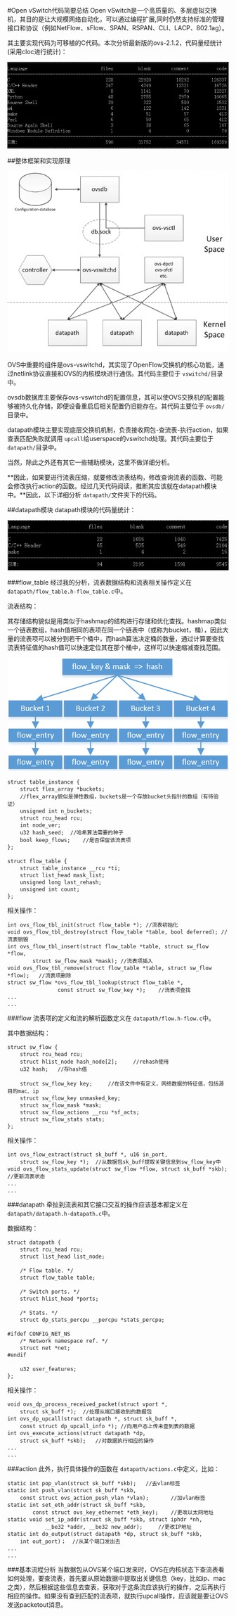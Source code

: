 #Open vSwitch代码简要总结
Open vSwitch是一个高质量的、多层虚拟交换机，其目的是让大规模网络自动化，可以通过编程扩展,同时仍然支持标准的管理接口和协议（例如NetFlow、sFlow、SPAN、RSPAN、CLI、LACP、802.1ag）。

其主要实现代码为可移植的C代码。本次分析最新版的ovs-2.1.2，代码量经统计(采用cloc进行统计)：

![](./pic/11.png)

##整体框架和实现原理

![](./pic/12.png)

OVS中重要的组件是ovs-vswitchd，其实现了OpenFlow交换机的核心功能，通过netlink协议直接和OVS的内核模块进行通信。其代码主要位于 `vswitchd/`目录中。

ovsdb数据库主要保存ovs-vswitchd的配置信息，其可以使OVS交换机的配置能够被持久化存储，即便设备重启后相关配置仍旧能存在。其代码主要位于 `ovsdb/`目录中。

datapath模块主要实现底层交换机机制，负责接收网包-查流表-执行action，如果查表匹配失败就调用 `upcall`给userspace的vswitchd处理。其代码主要位于 `datapath/`目录中。

当然，除此之外还有其它一些辅助模块，这里不做详细分析。

**因此，如果要进行流表压缩，就要修改流表结构，修改查询流表的函数、可能会修改执行action的函数。经过几天代码阅读，推断其应该就在datapath模块中。**因此，以下详细分析 `datapath/`文件夹下的代码。

##datapath模块
datapath模块的代码量统计：

![](./pic/13.png)

###flow_table
经过我的分析，流表数据结构和流表相关操作定义在 `datapath/flow_table.h-flow_table.c`中。

流表结构：

其存储结构貌似是用类似于hashmap的结构进行存储和优化查找。hashmap类似一个链表数组，hash值相同的表项在同一个链表中（或称为bucket，桶），因此大量的流表项可以被分到若干个桶中，而hash算法决定桶的数量，通过计算要查找流表特征值的hash值可以快速定位其在那个桶中，这样可以快速缩减查找范围。

![](./pic/16.png)

<!--lang:c-->
	struct table_instance {
		struct flex_array *buckets;	
		//flex_array貌似是弹性数组，buckets是一个存放bucket头指针的数组（有待验证）
		unsigned int n_buckets;
		struct rcu_head rcu;
		int node_ver;
		u32 hash_seed;	//哈希算法需要的种子
		bool keep_flows;	//是否保留该流表项
	};

	struct flow_table {
		struct table_instance __rcu *ti;
		struct list_head mask_list;
		unsigned long last_rehash;
		unsigned int count;
	};

相关操作：
<!--lang:c-->
	int ovs_flow_tbl_init(struct flow_table *);	//流表初始化
	void ovs_flow_tbl_destroy(struct flow_table *table, bool deferred);	//流表销毁
	int ovs_flow_tbl_insert(struct flow_table *table, struct sw_flow *flow,
			struct sw_flow_mask *mask);	//流表项插入
	void ovs_flow_tbl_remove(struct flow_table *table, struct sw_flow *flow);	//流表项删除
	struct sw_flow *ovs_flow_tbl_lookup(struct flow_table *,
				    const struct sw_flow_key *);	//流表项查找
	...
	...

###flow
流表项的定义和流的解析函数定义在 `datapath/flow.h-flow.c`中。

其中数据结构：
<!--lang:c-->
	struct sw_flow {
		struct rcu_head rcu;
		struct hlist_node hash_node[2];		//rehash使用
		u32 hash;	//存hash值

		struct sw_flow_key key;		//在该文件中有定义，网络数据的特征值，包括源目的mac、ip
		struct sw_flow_key unmasked_key;
		struct sw_flow_mask *mask;
		struct sw_flow_actions __rcu *sf_acts;
		struct sw_flow_stats stats;
	};

相关操作：
<!--lang:c-->
	int ovs_flow_extract(struct sk_buff *, u16 in_port, 
		struct sw_flow_key *);	//从数据包sk_buff提取关键信息到sw_flow_key中
	void ovs_flow_stats_update(struct sw_flow *flow, struct sk_buff *skb);	//更新流表状态
	...
	...

###datapath
牵扯到流表和其它接口交互的操作应该基本都定义在 `datapath/datapath.h-datapath.c`中。

数据结构：
<!--lang:c-->
	struct datapath {
		struct rcu_head rcu;
		struct list_head list_node;
	
		/* Flow table. */
		struct flow_table table;
	
		/* Switch ports. */
		struct hlist_head *ports;
	
		/* Stats. */
		struct dp_stats_percpu __percpu *stats_percpu;
	
	#ifdef CONFIG_NET_NS
		/* Network namespace ref. */
		struct net *net;
	#endif
	
		u32 user_features;
	};

相关操作：
<!--lang:c-->
	void ovs_dp_process_received_packet(struct vport *, 
		struct sk_buff *);	//处理从端口接收到的数据包
	int ovs_dp_upcall(struct datapath *, struct sk_buff *, 
		const struct dp_upcall_info *);	//向用户态上传未查到表的数据
	int ovs_execute_actions(struct datapath *dp, 
		struct sk_buff *skb);	//对数据执行相应的操作
	...
	...

###action
此外，执行具体操作的函数在 `datapath/actions.c`中定义，比如：
<!--lang:c-->
	static int pop_vlan(struct sk_buff *skb);	//去vlan标签
	static int push_vlan(struct sk_buff *skb, 
		const struct ovs_action_push_vlan *vlan);		//加vlan标签
	static int set_eth_addr(struct sk_buff *skb,
			const struct ovs_key_ethernet *eth_key);	//更改以太网地址
	static void set_ip_addr(struct sk_buff *skb, struct iphdr *nh,
				__be32 *addr, __be32 new_addr);		//更改IP地址
	static int do_output(struct datapath *dp, struct sk_buff *skb, 
		int out_port)；	//从某个端口发出去
	...
	...

###基本流程分析
当数据包从OVS某个端口发来时，OVS在内核状态下查流表看如何处理，要查流表，首先要从原始数据中提取出关键信息（key，比如ip、mac之类），然后根据这些信息去查表，获取对于这条流应该执行的操作，之后再执行相应的操作。如果没有查到匹配的流表项，就执行upcall操作，应该就是要让OVS发送packetout消息。

